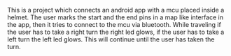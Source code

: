 This is a project which connects an android app with a mcu placed inside a helmet. The user marks the start and the end pins in a map like interface in the app, then it tries to connect to the mcu via bluetooth. While traveling if the user has to take a right turn the right led glows, if the user has to take a left turn the left led glows. This will continue until the user has taken the turn.
